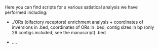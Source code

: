 Here you can find scripts for a various satistical analysis we have performed including:

- ./ORs (olfactory receptors) enrichment analysis + coordinates of inversions in .bed, coordinates of ORs in .bed, contig sizes in bp (only 26 contigs included, see the manuscript) .bed
   
- ....

